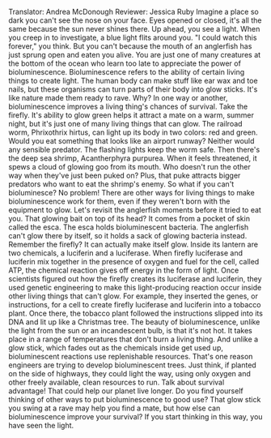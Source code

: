 Translator: Andrea McDonough Reviewer: Jessica Ruby Imagine a place so dark you can't see the nose on your face. Eyes opened or closed, it's all the same because the sun never shines there. Up ahead, you see a light. When you creep in to investigate, a blue light flits around you. "I could watch this forever," you think. But you can't because the mouth of an anglerfish has just sprung open and eaten you alive. You are just one of many creatures at the bottom of the ocean who learn too late to appreciate the power of bioluminescence. Bioluminescence refers to the ability of certain living things to create light. The human body can make stuff like ear wax and toe nails, but these organisms can turn parts of their body into glow sticks. It's like nature made them ready to rave. Why? In one way or another, bioluminescence improves a living thing's chances of survival. Take the firefly. It's ability to glow green helps it attract a mate on a warm, summer night, but it's just one of many living things that can glow. The railroad worm, Phrixothrix hirtus, can light up its body in two colors: red and green. Would you eat something that looks like an airport runway? Neither would any sensible predator. The flashing lights keep the worm safe. Then there's the deep sea shrimp, Acantherphyra purpurea. When it feels threatened, it spews a cloud of glowing goo from its mouth. Who doesn't run the other way when they've just been puked on? Plus, that puke attracts bigger predators who want to eat the shrimp's enemy. So what if you can't bioluminesce? No problem! There are other ways for living things to make bioluminescence work for them, even if they weren't born with the equipment to glow. Let's revisit the anglerfish moments before it tried to eat you. That glowing bait on top of its head? It comes from a pocket of skin called the esca. The esca holds bioluminescent bacteria. The anglerfish can't glow there by itself, so it holds a sack of glowing bacteria instead. Remember the firefly? It can actually make itself glow. Inside its lantern are two chemicals, a luciferin and a luciferase. When firefly luciferase and luciferin mix together in the presence of oxygen and fuel for the cell, called ATP, the chemical reaction gives off energy in the form of light. Once scientists figured out how the firefly creates its luciferase and luciferin, they used genetic engineering to make this light-producing reaction occur inside other living things that can't glow. For example, they inserted the genes, or instructions, for a cell to create firefly luciferase and luciferin into a tobacco plant. Once there, the tobacco plant followed the instructions slipped into its DNA and lit up like a Christmas tree. The beauty of bioluminescence, unlike the light from the sun or an incandescent bulb, is that it's not hot. It takes place in a range of temperatures that don't burn a living thing. And unlike a glow stick, which fades out as the chemicals inside get used up, bioluminescent reactions use replenishable resources. That's one reason engineers are trying to develop bioluminescent trees. Just think, if planted on the side of highways, they could light the way, using only oxygen and other freely available, clean resources to run. Talk about survival advantage! That could help our planet live longer. Do you find yourself thinking of other ways to put bioluminescence to good use? That glow stick you swing at a rave may help you find a mate, but how else can bioluminescence improve your survival? If you start thinking in this way, you have seen the light. 